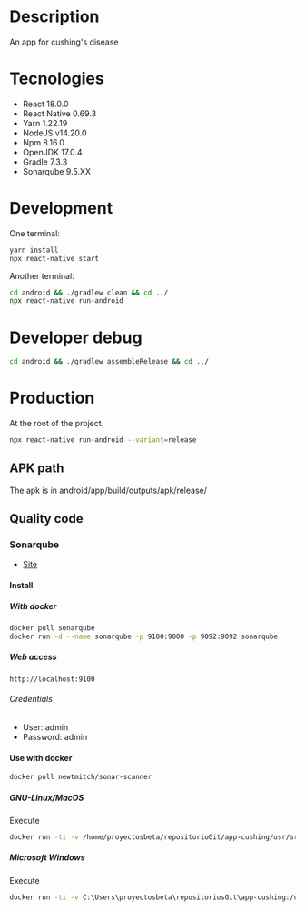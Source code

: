 # Description

An app for cushing's disease

# Tecnologies

- React 18.0.0
- React Native 0.69.3
- Yarn 1.22.19
- NodeJS v14.20.0
- Npm 8.16.0
- OpenJDK 17.0.4
- Gradle 7.3.3
- Sonarqube 9.5.XX

# Development

One terminal:

```bash
yarn install
npx react-native start
```

Another terminal:

```bash
cd android && ./gradlew clean && cd ../
npx react-native run-android
```

# Developer debug

```bash
cd android && ./gradlew assembleRelease && cd ../
```

# Production

At the root of the project.

```bash
npx react-native run-android --variant=release
```

## APK path

The apk is in android/app/build/outputs/apk/release/

## Quality code

### Sonarqube

- [Site](https://www.sonarqube.org/)

#### Install

##### With docker

```bash
docker pull sonarqube
docker run -d --name sonarqube -p 9100:9000 -p 9092:9092 sonarqube
```

##### Web access

```
http://localhost:9100
```

###### Credentials

- User: admin
- Password: admin

#### Use with docker

```bash
docker pull newtmitch/sonar-scanner

```

##### GNU-Linux/MacOS

Execute

```bash
docker run -ti -v /home/proyectosbeta/repositorioGit/app-cushing/usr/src --link sonarqube newtmitch/sonar-scanner
```

##### Microsoft Windows

Execute

```bash
docker run -ti -v C:\Users\proyectosbeta\repositoriosGit\app-cushing:/usr/src --link sonarqube newtmitch/sonar-scanner
```